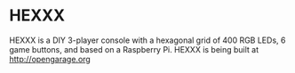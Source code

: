 # HEXXX

HEXXX is a DIY 3-player console with a hexagonal grid of 400 RGB LEDs, 6 game buttons, and based on a Raspberry Pi. HEXXX is being built at http://opengarage.org
